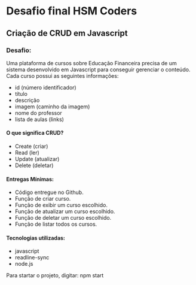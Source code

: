 # Desafio final HSM Coders

## Criação de CRUD em Javascript

### Desafio:

Uma plataforma de cursos sobre Educação Financeira precisa de um sistema
desenvolvido em Javascript para conseguir gerenciar o conteúdo. Cada curso possui as
seguintes informações:
- id (número identificador)
- título
- descrição
- imagem (caminho da imagem)
- nome do professor
- lista de aulas (links)

#### O que significa CRUD?

- Create (criar)
- Read (ler)
- Update (atualizar)
- Delete (deletar)

#### Entregas Mínimas:

- Código entregue no Github.
- Função de criar curso.
- Função de exibir um curso escolhido.
- Função de atualizar um curso escolhido.
- Função de deletar um curso escolhido.
- Função de listar todos os cursos.

#### Tecnologias utilizadas:

- javascript
- readline-sync
- node.js

Para startar o projeto, digitar: npm start